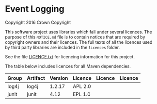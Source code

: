 # Event Logging

Copyright 2016 Crown Copyright

This software project uses libraries which fall under several licences. The purpose of this `NOTICE.md` file is to contain notices that are required by copyright owners and their licences. The full texts of all the licences used by third party libraries are included in the `licences` folder.

See the file [LICENCE.txt](./LICENCE.txt) for licencing information for this project.

The table below includes licences for all Maven dependencies.

| Group                                     | Artifact                                     | Version          | Licence       | Licence | Licence       |
|-------------------------------------------|----------------------------------------------|------------------|---------------|---------|---------------|
| log4j                                     | log4j                                        | 1.2.17           | APL 2.0       |         |               |
| junit                                     | junit                                        | 4.12             | EPL 1.0       |         |               |

